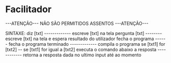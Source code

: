 # Facilitador
---ATENÇÃO---
NÃO SÃO PERMITIDOS ASSENTOS
---ATENÇÃO---


SINTAXE:
  diz [txt] ------------- escreve [txt] na tela
  pergunta [txt] -------- escreve [txt] na tela e espera resultado do utilizador
  fecha o programa ------ fecha o programa
  terminado ------------- compila o programa
  se [txt1] for [txt2] -- se [txt1] for igual a [txt2] executa o comando abaixo
  a resposta ------------ retorna a resposta dada no ultimo input até ao momento
